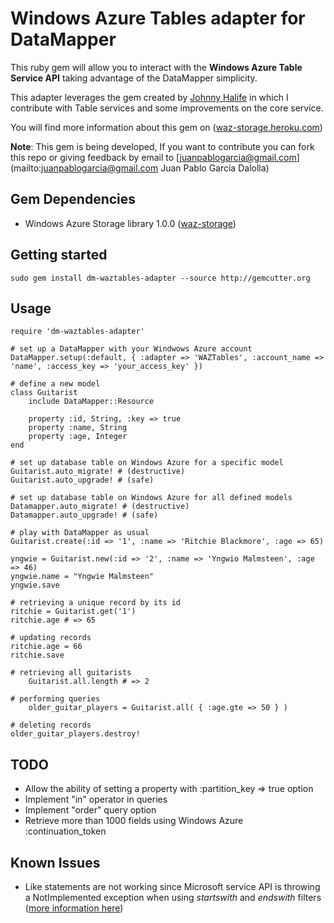 Windows Azure Tables adapter for DataMapper
===========================================

This ruby gem will allow you to interact with the __Windows Azure Table Service API__ taking advantage of 
the DataMapper simplicity.

This adapter leverages the gem created by [Johnny Halife](http://blogs.southworks.net/jhalife/ "Johnny Halife") 
in which I contribute with Table services and some improvements on the core service.

You will find more information about this gem on ([waz-storage.heroku.com](http://waz-storage.heroku.com// "Windows Azure Storage library"))

**Note**: This gem is being developed, If you want to contribute you can fork this repo or giving feedback by email to [juanpablogarcia@gmail.com](mailto:juanpablogarcia@gmail.com Juan Pablo Garcia Dalolla)

Gem Dependencies
----------------

- Windows Azure Storage library 1.0.0 ([waz-storage](http://waz-storage.heroku.com/ "Windows Azure Storage library"))

Getting started
---------------

	sudo gem install dm-waztables-adapter --source http://gemcutter.org

Usage
-----

	require 'dm-waztables-adapter'
	
	# set up a DataMapper with your Windwows Azure account 
	DataMapper.setup(:default, { :adapter => 'WAZTables', :account_name => 'name', :access_key => 'your_access_key' })

	# define a new model
	class Guitarist
		include DataMapper::Resource

		property :id, String, :key => true
		property :name, String
		property :age, Integer
	end

	# set up database table on Windows Azure for a specific model
	Guitarist.auto_migrate! # (destructive)
	Guitarist.auto_upgrade! # (safe)

	# set up database table on Windows Azure for all defined models
	Datamapper.auto_migrate! # (destructive)
	Datamapper.auto_upgrade! # (safe)
	
	# play with DataMapper as usual
	Guitarist.create(:id => '1', :name => 'Ritchie Blackmore', :age => 65)

	yngwie = Guitarist.new(:id => '2', :name => 'Yngwio Malmsteen', :age => 46)
	yngwie.name = "Yngwie Malmsteen"
	yngwie.save

	# retrieving a unique record by its id
	ritchie = Guitarist.get('1')
	ritchie.age # => 65

	# updating records
	ritchie.age = 66
	ritchie.save

	# retrieving all guitarists
		Guitarist.all.length # => 2

	# performing queries
		older_guitar_players = Guitarist.all( { :age.gte => 50 } )

	# deleting records
	older_guitar_players.destroy!

TODO
----

- Allow the ability of setting a property with :partition_key => true option 
- Implement "in" operator in queries
- Implement "order" query option
- Retrieve more than 1000 fields using Windows Azure :continuation_token

Known Issues
------------

- Like statements are not working since Microsoft service API is throwing a NotImplemented exception when 
using *startswith* and *endswith* filters ([more information here](http://msdn.microsoft.com/en-us/library/dd541448.aspx))
